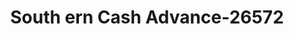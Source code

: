 ---
f_zip-code: 39470
f_state-code: MS
title: South ern Cash Advance-26572
f_phone: 601-795-4404
f_city-only: Poplarville
f_address: 1403 S Main Street Poplarville
f_location-unique-id: '26572'
slug: south-ern-cash-advance-26572
updated-on: '2024-05-30T13:46:58.046Z'
created-on: '2024-05-30T13:36:59.803Z'
published-on: '2024-05-30T13:54:32.469Z'
f_city-state: cms/city/poplarville-ms.md
f_company: cms/company/south-ern-cash-advance.md
f_state: cms/state/mississippi.md
layout: '[payday-loan].html'
tags: payday-loan
---